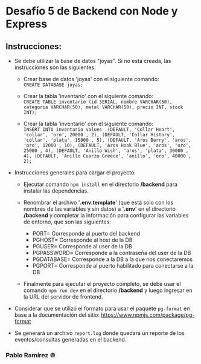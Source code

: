 # Desafío 5 de Backend con Node y Express

## Instrucciones:
- Se debe utilizar la base de datos "joyas". Si no está creada, las instrucciones son las siguientes:

    - Crear base de datos 'joyas' con el siguiente comando: \
`CREATE DATABASE joyas;`

    - Crear la tabla 'inventario' con el siguiente comando: \
`CREATE TABLE inventario (id SERIAL, nombre VARCHAR(50), categoria VARCHAR(50), metal VARCHAR(50), precio INT, stock INT);`

    - Crear la tabla 'inventario' con el siguiente comando: \
`INSERT INTO inventario values 
(DEFAULT, 'Collar Heart', 'collar', 'oro', 20000 , 2),
(DEFAULT, 'Collar History', 'collar', 'plata', 15000 , 5),
(DEFAULT, 'Aros Berry', 'aros', 'oro', 12000 , 10),
(DEFAULT, 'Aros Hook Blue', 'aros', 'oro', 25000 , 4),
(DEFAULT, 'Anillo Wish', 'aros', 'plata', 30000 , 4),
(DEFAULT, 'Anillo Cuarzo Greece', 'anillo', 'oro', 40000 , 2);`


- Instrucciones generales para cargar el proyecto:

    - Ejecutar comando `npm install` en el directorio **/backend** para instalar las dependencias.

    - Renombrar el archivo '**.env.template**' (que está solo con los nombres de las variables y sin datos) a '**.env**' en el directorio **/backend** y completar la información para configurar las variables de entorno, que son las siguientes:
        - PORT= Corresponde al puerto del backend
        - PGHOST= Corresponde al host de la DB
        - PGUSER= Corresponde al user de la DB
        - PGPASSWORD= Corresponde a la contraseña del user de la DB
        - PGDATABASE= Corresponde a la DB a la que nos conectaremos
        - PGPORT= Corresponde al puerto habilitado para conectarse a la DB

    - Finalmente para ejecutar el proyecto completo, se debe usar el comando `npm run dev` en el directorio **/backend** y luego ingresar en la URL del servidor de frontend.

- Considerar que se utilizó el formato para usar el paquete `pg-format` en base a la documentación del sitio: https://www.npmjs.com/package/pg-format

- Se generará un archivo `report.log` donde quedará un reporte de los eventos/consultas generadas en el backend.

### Pablo Ramírez &copy;